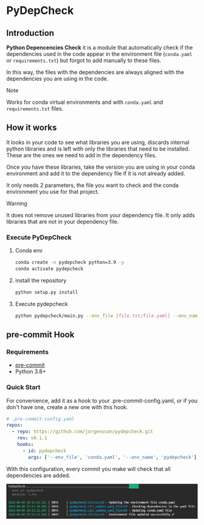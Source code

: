 # PyDepCheck

## Introduction

**Python Depencencies Check** it is a module that automatically check if the dependencies used in the code appear in the environment file (`conda.yaml` or `requirements.txt`) but forgot to add manually to these files.

In this way, the files with the dependencies are always aligned with the dependencies you are using in the code.

> [!NOTE]
> Works for conda virtual environments and with `conda.yaml` and `requirements.txt` files.

## How it works

It looks in your code to see what libraries you are using, discards internal python libraries and is left with only the libraries that need to be installed. These are the ones we need to add in the dependency files.

Once you have these libraries, take the version you are using in your conda environment and add it to the dependency file if it is not already added.

It only needs 2 parameters, the file you want to check and the conda environment you use for that project.

> [!WARNING]
> It does not remove unused libraries from your dependency file. It only adds libraries that are not in your dependency file.

### Execute PyDepCheck

1. Conda env

   ```bash
   conda create -n pydepcheck python=3.9 -y
   conda activate pydepcheck
    ```

2. install the repository

   ```bash
   python setup.py install
   ```

3. Execute pydepcheck

    ```bash
    python pydepcheck/main.py --env_file [file.txt/file.yaml] --env_name pydepcheck
    ```

## pre-commit Hook

### Requirements

- [pre-commit](https://pre-commit.com/)
- Python 3.8+

### Quick Start

For convenience, add it as a hook to your .pre-commit-config.yaml, or if you don't have one, create a new one with this hook.

```yaml
# .pre-commit-config.yaml
repos:
  - repo: https://github.com/jorgenusan/pydepcheck.git
    rev: v0.1.1
    hooks:
      - id: pydepcheck
        args: ['--env_file', 'conda.yaml', '--env_name', 'pydepcheck']
```

With this configuration, every commit you make will check that all dependencies are added.

![Terminal logs](assets/terminal_logs.png)
